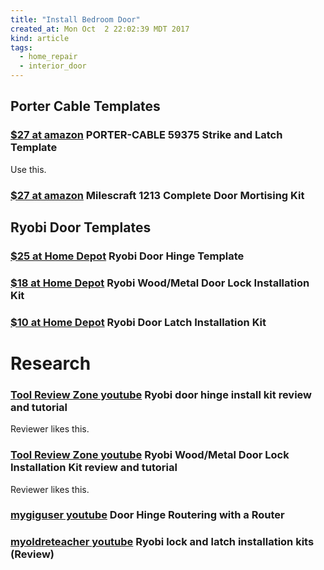 ```yaml
---
title: "Install Bedroom Door"
created_at: Mon Oct  2 22:02:39 MDT 2017
kind: article
tags:
  - home_repair
  - interior_door
---
```


<h2>Porter Cable Templates</h2>

<h3>
  <a href="https://www.amazon.com/PORTER-CABLE-59375-Strike-Latch-Template/dp/B00004TI3P" target="_blank">$27 at amazon</a>
  PORTER-CABLE 59375 Strike and Latch Template 
</h3>

Use this.

<h3>
  <a href="https://www.amazon.com/Milescraft-1213-Complete-Door-Mortising/dp/B001JEOIFY" target="_blank">$27 at amazon</a>
  Milescraft 1213 Complete Door Mortising Kit
</h3>

<h2>Ryobi Door Templates</h2>

<h3>
  <a href="http://www.homedepot.com/p/Ryobi-Door-Hinge-Template-A99HT2/202078674" target="_blank">$25 at Home Depot</a>
  Ryobi Door Hinge Template
</h3>

<h3>
  <a href="http://www.homedepot.com/p/Ryobi-Wood-Metal-Door-Lock-Installation-Kit-A99DLK4/205209873" target="_blank">$18 at Home Depot</a>
  Ryobi Wood/Metal Door Lock Installation Kit
</h3>

<h3>
  <a href="http://www.homedepot.com/p/Ryobi-Door-Latch-Installation-Kit-A99LM2/205325864" target="_blank">$10 at Home Depot</a>
  Ryobi Door Latch Installation Kit
</h3>

<h1>Research</h1>

<h3>
  <a href="https://www.youtube.com/watch?v=xAf3I0FVsh0" target="_blank">Tool Review Zone youtube</a>
  Ryobi door hinge install kit review and tutorial
</h3>

Reviewer likes this.

<h3>
  <a href="https://www.youtube.com/watch?v=JHea2kVESgg" target="_blank">Tool Review Zone youtube</a>
  Ryobi Wood/Metal Door Lock Installation Kit review and tutorial
</h3>

Reviewer likes this.

<h3>
  <a href="https://www.youtube.com/watch?v=GrxUNR8Iuec" target="_blank">mygiguser youtube</a>
  Door Hinge Routering with a Router
</h3>

<h3>
  <a href="https://www.youtube.com/watch?v=tko_a1bS3O4" target="_blank">myoldreteacher youtube</a>
  Ryobi lock and latch installation kits (Review)
</h3>

<h3>
  <a href="" target="_blank"></a>

</h3>

<h3>
  <a href="" target="_blank"></a>

</h3>

<h3>
  <a href="" target="_blank"></a>

</h3>

<!--
html boilerplate
<a href="" target="_blank"></a>
<a name=""></a>
<img src="" width="400px">
<ul>
  <li></li>
</ul>
<pre>
</pre>
<p style="margin-bottom: 2em;"></p>
<hr style="border: 0; height: 3px; background: #333; background-image: linear-gradient(to right, #ccc, #333, #ccc);">
<pre><code>
</code></pre>
<math xmlns='http://www.w3.org/1998/Math/MathML' display='block'>
</math>
-->
